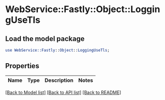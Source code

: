 # WebService::Fastly::Object::LoggingUseTls

## Load the model package
```perl
use WebService::Fastly::Object::LoggingUseTls;
```

## Properties
Name | Type | Description | Notes
------------ | ------------- | ------------- | -------------

[[Back to Model list]](../README.md#documentation-for-models) [[Back to API list]](../README.md#documentation-for-api-endpoints) [[Back to README]](../README.md)


